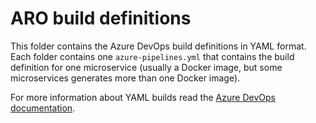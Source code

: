 # ARO build definitions

This folder contains the Azure DevOps build definitions in YAML format. Each folder contains one `azure-pipelines.yml` that contains the build definition for one microservice (usually a Docker image, but some microservices generates more than one Docker image).

For more information about YAML builds read the [Azure DevOps documentation](https://docs.microsoft.com/azure/devops/pipelines/get-started-yaml?view=azure-devops).